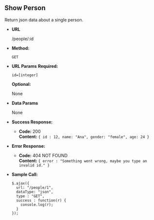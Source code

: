 ## **Show Person**

Return json data about a single person.

- **URL**

  /people/:id

- **Method:**

  `GET`

- **URL Params**
  **Required:**

  `id=[integer]`

  **Optional:**

  None

- **Data Params**

  None

- **Success Response:**

  - **Code:** 200 <br />
    **Content:**
    `{ id : 12, name: "Ana", gender: "female", age: 24 }`

- **Error Response:**

  - **Code:** 404 NOT FOUND <br />
    **Content:** `{ error : "Something went wrong, maybe you type an invalid id." }`

- **Sample Call:**

  ```
  $.ajax({
    url: "/people/1",
    dataType: "json",
    type : "GET",
    success : function(r) {
      console.log(r);
    }
  });
  ```
